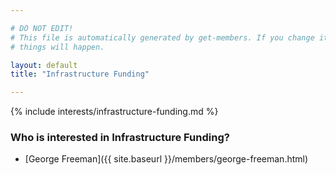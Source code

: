 ```yaml
---

# DO NOT EDIT!
# This file is automatically generated by get-members. If you change it, bad
# things will happen.

layout: default
title: "Infrastructure Funding"

---
```


{% include interests/infrastructure-funding.md %}

### Who is interested in Infrastructure Funding?


* [George Freeman]({{ site.baseurl }}/members/george-freeman.html)
